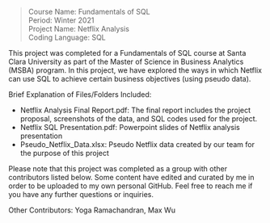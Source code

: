 > Course Name: Fundamentals of SQL  
Period: Winter 2021  
Project Name: Netflix Analysis  
Coding Language: SQL

This project was completed for a Fundamentals of SQL course at Santa Clara University as part of the Master of Science in Business Analytics (MSBA) program. In this project, we have explored the ways in which Netflix can use SQL to achieve certain business objectives (using pseudo data).

Brief Explanation of Files/Folders Included:
- Netflix Analysis Final Report.pdf: The final report includes the project proposal, screenshots of the data, and SQL codes used for the project.
- Netflix SQL Presentation.pdf: Powerpoint slides of Netflix analysis presentation
- Pseudo_Netflix_Data.xlsx: Pseudo Netflix data created by our team for the purpose of this project

Please note that this project was completed as a group with other contributors listed below. Some content have edited and curated by me in order to be uploaded to my own personal GitHub. Feel free to reach me if you have any further questions or inquiries.

Other Contributors: Yoga Ramachandran, Max Wu
